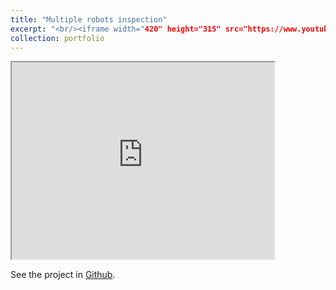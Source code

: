 ```yaml
---
title: "Multiple robots inspection"
excerpt: "<br/><iframe width="420" height="315" src="https://www.youtube.com/watch?v=rmnd1CNzhs8"></iframe>"
collection: portfolio
---
```


<iframe width="420" height="315" src="https://www.youtube.com/watch?v=rmnd1CNzhs8"></iframe>

See the project in <a href="https://github.com/airuchen/multi_turtlebot3" target="_blank">Github</a>.